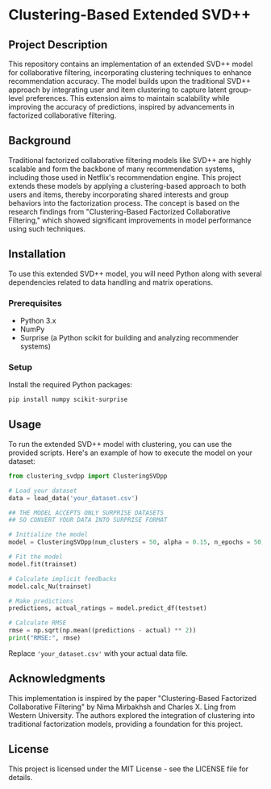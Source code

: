 # Clustering-Based Extended SVD++

## Project Description
This repository contains an implementation of an extended SVD++ model for collaborative filtering, incorporating clustering techniques to enhance recommendation accuracy. The model builds upon the traditional SVD++ approach by integrating user and item clustering to capture latent group-level preferences. This extension aims to maintain scalability while improving the accuracy of predictions, inspired by advancements in factorized collaborative filtering.

## Background
Traditional factorized collaborative filtering models like SVD++ are highly scalable and form the backbone of many recommendation systems, including those used in Netflix's recommendation engine. This project extends these models by applying a clustering-based approach to both users and items, thereby incorporating shared interests and group behaviors into the factorization process. The concept is based on the research findings from "Clustering-Based Factorized Collaborative Filtering," which showed significant improvements in model performance using such techniques.

## Installation
To use this extended SVD++ model, you will need Python along with several dependencies related to data handling and matrix operations.

### Prerequisites
- Python 3.x
- NumPy
- Surprise (a Python scikit for building and analyzing recommender systems)

### Setup

Install the required Python packages:
```bash
pip install numpy scikit-surprise
```

## Usage
To run the extended SVD++ model with clustering, you can use the provided scripts. Here's an example of how to execute the model on your dataset:

```python
from clustering_svdpp import ClusteringSVDpp

# Load your dataset
data = load_data('your_dataset.csv')

## THE MODEL ACCEPTS ONLY SURPRISE DATASETS
## SO CONVERT YOUR DATA INTO SURPRISE FORMAT

# Initialize the model
model = ClusteringSVDpp(num_clusters = 50, alpha = 0.15, n_epochs = 50, verbose True)

# Fit the model
model.fit(trainset)

# Calculate implicit feedbacks
model.calc_Nu(trainset)

# Make predictions
predictions, actual_ratings = model.predict_df(testset)

# Calculate RMSE
rmse = np.sqrt(np.mean((predictions - actual) ** 2))
print("RMSE:", rmse)
```

Replace `'your_dataset.csv'` with your actual data file.


## Acknowledgments
This implementation is inspired by the paper "Clustering-Based Factorized Collaborative Filtering" by Nima Mirbakhsh and Charles X. Ling from Western University. The authors explored the integration of clustering into traditional factorization models, providing a foundation for this project.

## License
This project is licensed under the MIT License - see the LICENSE file for details.
